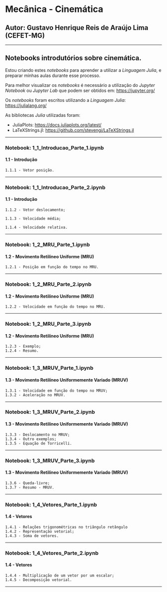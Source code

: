 # **Mecânica - Cinemática**

##  **Autor: Gustavo Henrique Reis de Araújo Lima (CEFET-MG)**

***
## Notebooks introdutórios sobre cinemática.

Estou criando estes *notebooks* para aprender a utilizar a *Linguagem Julia*, e preparar minhas aulas durante esse processo.

Para melhor visualizar os *notebooks* é necessário a utilização do *Jupyter Notebook* ou *Jupyter Lab* que podem ser obtidos em: https://jupyter.org/

Os *notebooks* foram escritos utilizando a *Linguagem Julia*: https://julialang.org/

As bibliotecas *Julia* utilizadas foram: 

* JuliaPlots: https://docs.juliaplots.org/latest/
* LaTeXStrings.jl: https://github.com/stevengj/LaTeXStrings.jl


***

### **Notebook: 1_1_Introducao_Parte_1.ipynb**

#### 1.1 - Introdução

    1.1.1 - Vetor posição. 

***
### **Notebook: 1_1_Introducao_Parte_2.ipynb**

#### 1.1 - Introdução
    
    1.1.2 - Vetor deslocamento; 

    1.1.3 - Velocidade média;
    
    1.1.4 - Velocidade relativa.

***
### **Notebook: 1_2_MRU_Parte_1.ipynb**

#### 1.2 - Movimento Retilíneo Uniforme (MRU)

    1.2.1 - Posição em função do tempo no MRU.

***
### **Notebook: 1_2_MRU_Parte_2.ipynb**
    
#### 1.2 - Movimento Retilíneo Uniforme (MRU)

    1.2.2 - Velocidade em função do tempo no MRU.

***
### **Notebook: 1_2_MRU_Parte_3.ipynb**

#### 1.2 - Movimento Retilíneo Uniforme (MRU)

    1.2.3 - Exemplo;
    1.2.4 - Resumo.

***
### **Notebook: 1_3_MRUV_Parte_1.ipynb**

#### 1.3 - Movimento Retilíneo Uniformemente Variado (MRUV)
    
    1.3.1 - Velocidade em função do tempo no MRUV;
    1.3.2 - Aceleração no MRUV.
    
***
### **Notebook: 1_3_MRUV_Parte_2.ipynb**

#### 1.3 - Movimento Retilíneo Uniformemente Variado (MRUV)
    
    1.3.3 - Deslocamento no MRUV;
    1.3.4 - Outro exemplos;
    1.3.5 - Equação de Torricelli.

***
### **Notebook: 1_3_MRUV_Parte_3.ipynb**

#### 1.3 - Movimento Retilíneo Uniformemente Variado (MRUV)
    
    1.3.6 - Queda-livre;
    1.3.7 - Resumo - MRUV.
***
### **Notebook: 1_4_Vetores_Parte_1.ipynb**

#### 1.4 - Vetores

    1.4.1 - Relações trigonométricas no triângulo retângulo
    1.4.2 - Representação vetorial;
    1.4.3 - Soma de vetores.
***
### **Notebook: 1_4_Vetores_Parte_2.ipynb**

#### 1.4 - Vetores

    1.4.4 - Multiplicação de um vetor por um escalar;
    1.4.5 - Decomposição vetorial.
***